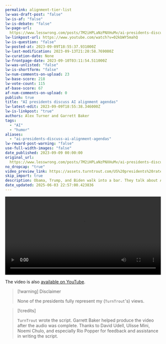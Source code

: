 ```yaml
---
permalink: alignment-tier-list
lw-was-draft-post: "false"
lw-is-af: "false"
lw-is-debate: "false"
lw-page-url: 
  https://www.lesswrong.com/posts/7M2iHPLaNzPNXHuMv/ai-presidents-discuss-ai-alignment-agendas
lw-linkpost-url: https://www.youtube.com/watch?v=02kbWY5mahQ
lw-is-question: "false"
lw-posted-at: 2023-09-09T18:55:37.931000Z
lw-last-modification: 2023-09-13T21:20:58.769000Z
lw-curation-date: None
lw-frontpage-date: 2023-09-10T03:11:54.511000Z
lw-was-unlisted: "false"
lw-is-shortform: "false"
lw-num-comments-on-upload: 23
lw-base-score: 218
lw-vote-count: 115
af-base-score: 67
af-num-comments-on-upload: 0
publish: true
title: "AI presidents discuss AI alignment agendas"
lw-latest-edit: 2023-09-09T18:55:38.346000Z
lw-is-linkpost: "true"
authors: Alex Turner and Garrett Baker
tags:
  - "AI"
  - "humor"
aliases:
  - "ai-presidents-discuss-ai-alignment-agendas"
lw-reward-post-warning: "false"
use-full-width-images: "false"
date_published: 2023-09-09 00:00:00
original_url: 
  https://www.lesswrong.com/posts/7M2iHPLaNzPNXHuMv/ai-presidents-discuss-ai-alignment-agendas
no_dropcap: "true"
video_preview_link: https://assets.turntrout.com/US%20presidents%20rate%20alignment%20agendas.mp4
skip_import: true
description: Obama, Trump, and Biden walk into a bar. They talk about AI alignment.
date_updated: 2025-06-03 22:57:00.423836
---
```









<video controls width="100%"><source src="https://assets.turntrout.com/alignment-agendas.mp4" type="video/mp4; codecs=hvc1"/>
<source src="https://assets.turntrout.com/alignment-agendas.webm" type="video/webm"><track kind="captions" src="https://assets.turntrout.com/debate.vtt" srclang="en" label="English"></video>

The video is also [available on YouTube](https://www.youtube.com/watch?v=02kbWY5mahQ).

> [!warning] Disclaimer
>
> None of the presidents fully represent my (`TurnTrout`'s) views.

> [!credits]
>
> `TurnTrout` wrote the script. Garrett Baker helped produce the video after the audio was complete. Thanks to David Udell, Ulisse Mini, Noemi Chulo, and especially Rio Popper for feedback and assistance in writing the script.
